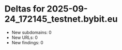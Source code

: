 # Deltas for 2025-09-24_172145_testnet.bybit.eu
- New subdomains: 0
- New URLs: 0
- New findings: 0
